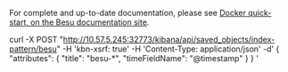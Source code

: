 For complete and up-to-date documentation, please see [Docker quick-start, on the Besu documentation site](https://besu.hyperledger.org/Tutorials/Quickstarts/Private-Network-Quickstart/).


curl -X POST "http://10.57.5.245:32773/kibana/api/saved_objects/index-pattern/besu" -H 'kbn-xsrf: true' -H 'Content-Type: application/json' -d'
{
  "attributes": {
    "title": "besu-*",
    "timeFieldName": "@timestamp"
  }
}
'
